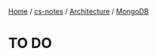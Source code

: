 [Home](https://mengxianbin.github.io) /
[cs-notes](https://mengxianbin.github.io/cs-notes/site) /
[Architecture](https://mengxianbin.github.io/cs-notes/site/Architecture) /
[MongoDB](https://mengxianbin.github.io/cs-notes/site/Architecture/MongoDB)

# TO DO
